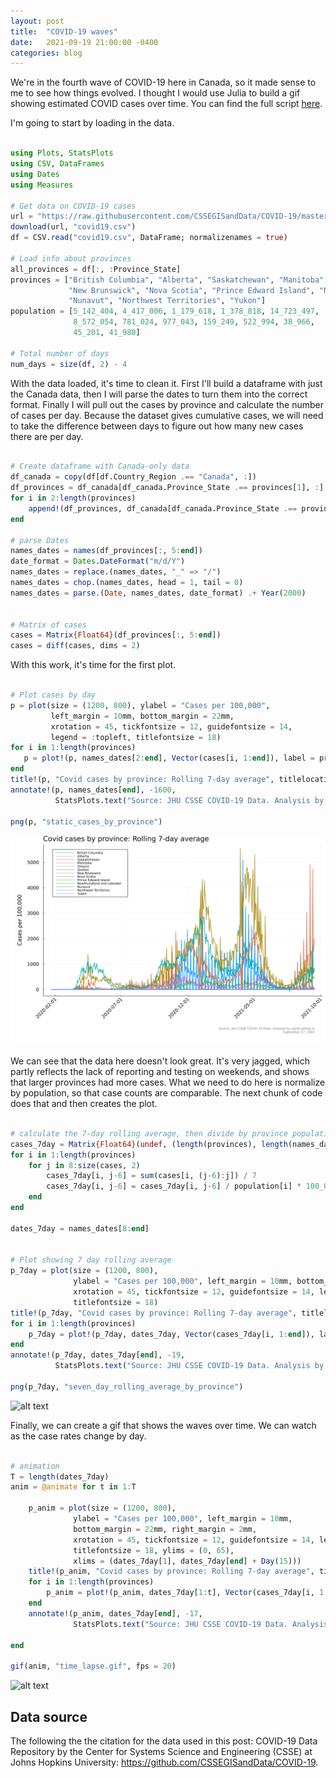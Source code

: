 ```yaml
---
layout: post
title:  "COVID-19 waves"
date:   2021-09-19 21:00:00 -0400
categories: blog
---
```


We're in the fourth wave of COVID-19 here in Canada, so it made sense to me to see how things evolved. I thought I would use Julia to build a gif showing estimated COVID cases over time. You can find the full script [here](https://github.com/sjwild/sjwild.github.io/raw/main/assets/2021-09-19-covid-19-waves-in-canada/waves.jl).

I'm going to start by loading in the data.

```julia

using Plots, StatsPlots
using CSV, DataFrames
using Dates
using Measures

# Get data on COVID-19 cases
url = "https://raw.githubusercontent.com/CSSEGISandData/COVID-19/master/csse_covid_19_data/csse_covid_19_time_series/time_series_covid19_confirmed_global.csv"
download(url, "covid19.csv")
df = CSV.read("covid19.csv", DataFrame; normalizenames = true)

# Load info about provinces
all_provinces = df[:, :Province_State]
provinces = ["British Columbia", "Alberta", "Saskatchewan", "Manitoba", "Ontario", "Quebec",
             "New Brunswick", "Nova Scotia", "Prince Edward Island", "Newfoundland and Labrador",
             "Nunavut", "Northwest Territories", "Yukon"]
population = [5_142_404, 4_417_006, 1_179_618, 1_378_818, 14_723_497,
              8_572_054, 781_024, 977_043, 159_249, 522_994, 38_966,
              45_201, 41_980]

# Total number of days
num_days = size(df, 2) - 4

```

With the data loaded, it's time to clean it. First I'll build a dataframe with just the Canada data, then I will parse the dates to turn them into the correct format. Finally I will pull out the cases by province and calculate the number of cases per day. Because the dataset gives cumulative cases, we will need to take the difference between days to figure out how many new cases there are per day.

```julia

# Create dataframe with Canada-only data
df_canada = copy(df[df.Country_Region .== "Canada", :])
df_provinces = df_canada[df_canada.Province_State .== provinces[1], :]
for i in 2:length(provinces)
    append!(df_provinces, df_canada[df_canada.Province_State .== provinces[i], :])
end

# parse Dates
names_dates = names(df_provinces[:, 5:end])
date_format = Dates.DateFormat("m/d/Y")
names_dates = replace.(names_dates, "_" => "/")
names_dates = chop.(names_dates, head = 1, tail = 0)
names_dates = parse.(Date, names_dates, date_format) .+ Year(2000)


# Matrix of cases
cases = Matrix{Float64}(df_provinces[:, 5:end])
cases = diff(cases, dims = 2)

```

With this work, it's time for the first plot. 

```julia

# Plot cases by day
p = plot(size = (1200, 800), ylabel = "Cases per 100,000", 
         left_margin = 10mm, bottom_margin = 22mm, 
         xrotation = 45, tickfontsize = 12, guidefontsize = 14, 
         legend = :topleft, titlefontsize = 18)
for i in 1:length(provinces)
   p = plot!(p, names_dates[2:end], Vector(cases[i, 1:end]), label = provinces[i], lw = 2)
end	
title!(p, "Covid cases by province: Rolling 7-day average", titlelocation = :left)
annotate!(p, names_dates[end], -1600, 
          StatsPlots.text("Source: JHU CSSE COVID-19 Data. Analysis by sjwild.github.io\nSeptember 17, 2021", :lower, :right, 8, :grey))

png(p, "static_cases_by_province")

```

![alt text](https://github.com/sjwild/sjwild.github.io/raw/main/assets/2021-09-19-covid-19-waves-in-canada/static_cases_by_province.png "Plot for each province showing cases by day. It is jagged and un-normalized, so it shows that provinces with bigger populations had more cases. We need to normalize it to see the proper comparison.")

We can see that the data here doesn't look great. It's very jagged, which partly reflects the lack of reporting and testing on weekends, and shows that larger provinces had more cases. What we need to do here is normalize by population, so that case counts are comparable. The next chunk of code does that and then creates the plot.

```julia

# calculate the 7-day rolling average, then divide by province population
cases_7day = Matrix{Float64}(undef, (length(provinces), length(names_dates) - 7))
for i in 1:length(provinces)
    for j in 8:size(cases, 2)
        cases_7day[i, j-6] = sum(cases[i, (j-6):j]) / 7
        cases_7day[i, j-6] = cases_7day[i, j-6] / population[i] * 100_000
    end
end

dates_7day = names_dates[8:end]


# Plot showing 7 day rolling average
p_7day = plot(size = (1200, 800),
              ylabel = "Cases per 100,000", left_margin = 10mm, bottom_margin = 22mm,
              xrotation = 45, tickfontsize = 12, guidefontsize = 14, legend = :topleft,
              titlefontsize = 18)
title!(p_7day, "Covid cases by province: Rolling 7-day average", titlelocation = :left)
for i in 1:length(provinces)
    p_7day = plot!(p_7day, dates_7day, Vector(cases_7day[i, 1:end]), label = provinces[i], lw = 4)
end	
annotate!(p_7day, dates_7day[end], -19, 
          StatsPlots.text("Source: JHU CSSE COVID-19 Data. Analysis by sjwild.github.io\nSeptember 17, 2021", :lower, :right, 8, :grey))

png(p_7day, "seven_day_rolling_average_by_province")

```

![alt text](https://github.com/sjwild/sjwild.github.io/raw/main/assets/2021-09-19-covid-19-waves-in-canada/seven_day_rolling_average.png "Plot for each province showing rolling 7-day average of cases per 100,000. It is much smoother than the first plot, and we can now compare cases by province.")

Finally, we can create a gif that shows the waves over time. We can watch as the case rates change by day.

```julia

# animation
T = length(dates_7day)
anim = @animate for t in 1:T

    p_anim = plot(size = (1200, 800),
              ylabel = "Cases per 100,000", left_margin = 10mm, 
              bottom_margin = 22mm, right_margin = 2mm,
              xrotation = 45, tickfontsize = 12, guidefontsize = 14, legend = :topleft,
              titlefontsize = 18, ylims = (0, 65), 
              xlims = (dates_7day[1], dates_7day[end] + Day(15)))
    title!(p_anim, "Covid cases by province: Rolling 7-day average", titlelocation = :left)
    for i in 1:length(provinces)
        p_anim = plot!(p_anim, dates_7day[1:t], Vector(cases_7day[i, 1:t]), label = provinces[i], lw = 4)
    end	
    annotate!(p_anim, dates_7day[end], -17, 
              StatsPlots.text("Source: JHU CSSE COVID-19 Data. Analysis by sjwild.github.io\nSeptember 17, 2021", :lower, :right, 8, :grey))

end

gif(anim, "time_lapse.gif", fps = 20)

```

![alt text](https://github.com/sjwild/sjwild.github.io/raw/main/assets/2021-09-19-covid-19-waves-in-canada/time_lapse.gif. "a gif showing the evolution of cases per 100,000 per day.")

## Data source
The following the the citation for the data used in this post:
COVID-19 Data Repository by the Center for Systems Science and Engineering (CSSE) at Johns Hopkins University: https://github.com/CSSEGISandData/COVID-19.
